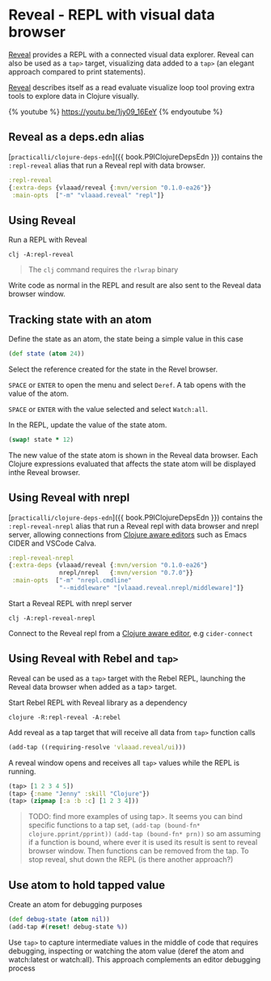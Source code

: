 # Reveal - REPL with visual data browser
[Reveal](https://github.com/vlaaad/reveal) provides a REPL with a connected visual data explorer.  Reveal can also be used as a `tap>` target, visualizing data added to a `tap>` (an elegant approach compared to print statements).

[Reveal](https://github.com/vlaaad/reveal) describes itself as a read evaluate visualize loop tool proving extra tools to explore data in Clojure visually.

{% youtube %}
https://youtu.be/1jy09_16EeY
{% endyoutube %}


## Reveal as a deps.edn alias
[`practicalli/clojure-deps-edn`]({{ book.P9IClojureDepsEdn }}) contains the `:repl-reveal` alias that run a Reveal repl with data browser.

```clojure
:repl-reveal
{:extra-deps {vlaaad/reveal {:mvn/version "0.1.0-ea26"}}
 :main-opts  ["-m" "vlaaad.reveal" "repl"]}
```

## Using Reveal
Run a REPL with Reveal

```shell
clj -A:repl-reveal
```
> The `clj` command requires the `rlwrap` binary

Write code as normal in the REPL and result are also sent to the Reveal data browser window.

## Tracking state with an atom
Define the state as an atom, the state being a simple value in this case

```clojure
(def state (atom 24))
```

Select the reference created for the state in the Revel browser.

`SPACE` or `ENTER` to open the menu and select `Deref`.  A tab opens with the value of the atom.

`SPACE` or `ENTER` with the value selected and select `Watch:all`.

In the REPL, update the value of the state atom.

```clojure
(swap! state * 12)
```
The new value of the state atom is shown in the Reveal data browser.  Each Clojure expressions evaluated that affects the state atom will be displayed inthe Reveal browser.


## Using Reveal with nrepl
[`practicalli/clojure-deps-edn`]({{ book.P9IClojureDepsEdn }}) contains the `:repl-reveal-nrepl` alias that run a Reveal repl with data browser and nrepl server, allowing connections from [Clojure aware editors](/clojure-editors/) such as Emacs CIDER and VSCode Calva.

```clojure
:repl-reveal-nrepl
{:extra-deps {vlaaad/reveal {:mvn/version "0.1.0-ea26"}
              nrepl/nrepl   {:mvn/version "0.7.0"}}
 :main-opts  ["-m" "nrepl.cmdline"
              "--middleware" "[vlaaad.reveal.nrepl/middleware]"]}
```

Start a Reveal REPL with nrepl server

```
clj -A:repl-reveal-nrepl
```

Connect to the Reveal repl from a [Clojure aware editor](/clojure-editors/), e.g `cider-connect`


## Using Reveal with Rebel and `tap>`
Reveal can be used as a `tap>` target with the Rebel REPL, launching the Reveal data browser when added as a tap> target.

Start Rebel REPL with Reveal library as a dependency

```shell
clojure -R:repl-reveal -A:rebel
```

Add reveal as a tap target that will receive all data from `tap>` function calls

```clojure
(add-tap ((requiring-resolve 'vlaaad.reveal/ui)))
```

A reveal window opens and receives all `tap>` values while the REPL is running.

```clojure
(tap> [1 2 3 4 5])
(tap> {:name "Jenny" :skill "Clojure"})
(tap> (zipmap [:a :b :c] [1 2 3 4]))
```

> TODO: find more examples of using tap>.
> It seems you can bind specific functions to a tap set, `(add-tap (bound-fn* clojure.pprint/pprint))` `(add-tap (bound-fn* prn))` so am assuming if a function is bound, where ever it is used its result is sent to reveal browser window.  Then functions can be removed from the tap.
> To stop reveal, shut down the REPL (is there another approach?)


## Use atom to hold tapped value
Create an atom for debugging purposes

```clojure
(def debug-state (atom nil))
(add-tap #(reset! debug-state %))
```

Use `tap>` to capture intermediate values in the middle of code that requires debugging, inspecting or watching the atom value (deref the atom and watch:latest or watch:all).  This approach complements an editor debugging process
